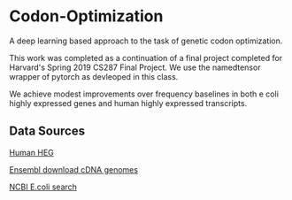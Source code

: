 # Codon-Optimization

A deep learning based approach to the task of genetic codon optimization.

This work was completed as a continuation of a final project completed for Harvard's Spring 2019 CS287 Final Project. We use the namedtensor wrapper of pytorch as devleoped in this class. 

We achieve modest improvements over frequency baselines in both e coli highly expressed genes and human highly expressed transcripts. 

## Data Sources


[Human HEG](https://www.tau.ac.il/~elieis/HKG/)
 
[Ensembl download cDNA genomes](https://bacteria.ensembl.org/info/website/ftp/index.html)


[NCBI E.coli search](https://www.ncbi.nlm.nih.gov/search/all/?term=escherichia%20coli)
